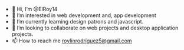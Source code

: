 - 👋 Hi, I’m @ElRoy14
- 👀 I’m interested in web development and, app development
- 🌱 I’m currently learning design patrons and javascript.
- 💞️ I’m looking to collaborate on web projects and desktop application projects.
- 📫 How to reach me roylinrodriguez5@gmail.com

<!--
ElRoy14/ElRoy14 is a ✨ special ✨ repository because its `README.md` (this file) appears on your GitHub profile.
You can click the Preview link to take a look at your changes.
--->
